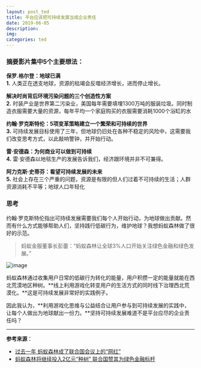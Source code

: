 ```yaml
---
layout: post_ted
title: 平台应该把可持续发展当成企业责任
date: 2019-06-05
description:
img: 
categories: ted
---
```


### 摘要影片集中5个主要想法：
**保罗.格尔登：地球已满**  
**1.** 人类正在透支地球，资源的枯竭会反噬经济增长，进而停止增长。

**解决时尚背后环境污染问题的三个创造性方案**   
**2.** 时装产业是世界第二污染业，美国每年需要填埋1300万吨的服装垃圾。同时制造衣服需要大量的资源，每年平均一个家庭购买的衣服需要消耗1000个浴缸的水  

**约翰·罗克斯特伦：5项变革策略建立一个繁荣和可持续的世界**   
**3.** 可持续发展目标使用了三年，但地球仍旧处在各种不稳定的风险中，这需要我们改变思考方式，以此敲响警钟，并开始行动。 

**雷·安德森：为何商业可以做到可持续**    
**4.** 雷·安德森以地毯生产的发展告诉我们，经济跟环境并非不可兼得。

**阿力克斯·史蒂芬：看望可持续发展的未来**   
**5.** 社会上存在三个严重的问题，资源是有限的但人们过着不可持续的生活；人群资源消耗不平等；地球人口年轻化


### 思考
约翰·罗克斯特伦指出可持续发展需要我们每个人开始行动，为地球做出贡献。然而有什么方式能够帮助人们，坚持践行低碳行为，维护地球？我想蚂蚁森林做了很好的示范。

> 蚂蚁金服董事长彭蕾：“蚂蚁森林让全球3%人口开始关注绿色金融和绿色发展。”

![image](https://00.imgmini.eastday.com/mobile/20170919/20170919234120_3d69a9d8dba14549d06ce9ba2477fee2_1.jpeg)

蚂蚁森林通过收集用户日常的低碳行为转化的能量，用户积攒一定的能量就能在西北荒漠地区种树。**线上利用游戏化转变用户的生活方式的同时线下治理西北荒漠化。**这是可持续发展非常好的实践例子。

因此我认为，**利用游戏化思维与公益结合让用户参与到可持续发展的实践中，让每个人做出为地球献出一份力。**坚持可持续发展难道不是平台应尽的企业责任吗？

---

**参考来源**：
- [过去一年 蚂蚁森林成了联合国会议上的“网红”](http://mini.eastday.com/mobile/170919234120645.html#)
- [蚂蚁森林将继续投入2亿元“种树” 联合国赞其为绿色金融标杆](http://news.mydrivers.com/1/547/547888.htm)